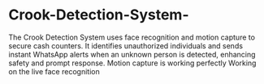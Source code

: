 # Crook-Detection-System-
The Crook Detection System uses face recognition and motion capture to secure cash counters. It identifies unauthorized individuals and sends instant WhatsApp alerts when an unknown person is detected, enhancing safety and prompt response. Motion capture is working perfectly Working on the live face recognition
